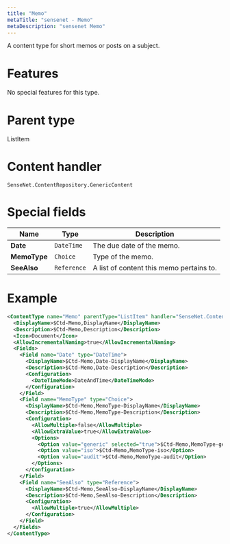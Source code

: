 ```yaml
---
title: "Memo"
metaTitle: "sensenet - Memo"
metaDescription: "sensenet Memo"
---
```


A content type for short memos or posts on a subject.

# Features

No special features for this type.

# Parent type

ListItem

# Content handler

`SenseNet.ContentRepository.GenericContent`

# Special fields

| Name         | Type        | Description                              |
| ------------ | ----------- | ---------------------------------------- |
| **Date**     | `DateTime`  | The due date of the memo.                |
| **MemoType** | `Choice`    | Type of the memo.                        |
| **SeeAlso**  | `Reference` | A list of content this memo pertains to. |

# Example

```xml
<ContentType name="Memo" parentType="ListItem" handler="SenseNet.ContentRepository.GenericContent" xmlns="http://schemas.sensenet.com/SenseNet/ContentRepository/ContentTypeDefinition">
  <DisplayName>$Ctd-Memo,DisplayName</DisplayName>
  <Description>$Ctd-Memo,Description</Description>
  <Icon>Document</Icon>
  <AllowIncrementalNaming>true</AllowIncrementalNaming>
  <Fields>
    <Field name="Date" type="DateTime">
      <DisplayName>$Ctd-Memo,Date-DisplayName</DisplayName>
      <Description>$Ctd-Memo,Date-Description</Description>
      <Configuration>
        <DateTimeMode>DateAndTime</DateTimeMode>
      </Configuration>
    </Field>
    <Field name="MemoType" type="Choice">
      <DisplayName>$Ctd-Memo,MemoType-DisplayName</DisplayName>
      <Description>$Ctd-Memo,MemoType-Description</Description>
      <Configuration>
        <AllowMultiple>false</AllowMultiple>
        <AllowExtraValue>true</AllowExtraValue>
        <Options>
          <Option value="generic" selected="true">$Ctd-Memo,MemoType-generic</Option>
          <Option value="iso">$Ctd-Memo,MemoType-iso</Option>
          <Option value="audit">$Ctd-Memo,MemoType-audit</Option>
        </Options>
      </Configuration>
    </Field>
    <Field name="SeeAlso" type="Reference">
      <DisplayName>$Ctd-Memo,SeeAlso-DisplayName</DisplayName>
      <Description>$Ctd-Memo,SeeAlso-Description</Description>
      <Configuration>
        <AllowMultiple>true</AllowMultiple>
      </Configuration>
    </Field>
  </Fields>
</ContentType>
```
